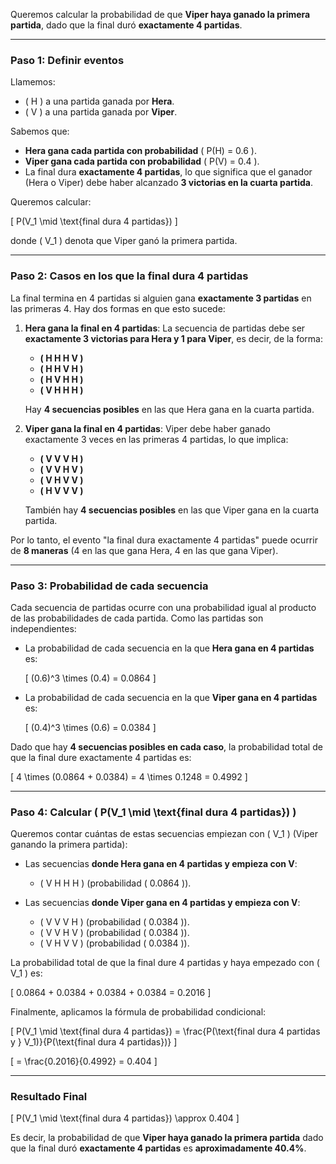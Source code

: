 Queremos calcular la probabilidad de que **Viper haya ganado la primera partida**, dado que la final duró **exactamente 4 partidas**.  

---

### **Paso 1: Definir eventos**
Llamemos:
- \( H \) a una partida ganada por **Hera**.
- \( V \) a una partida ganada por **Viper**.

Sabemos que:
- **Hera gana cada partida con probabilidad** \( P(H) = 0.6 \).
- **Viper gana cada partida con probabilidad** \( P(V) = 0.4 \).
- La final dura **exactamente 4 partidas**, lo que significa que el ganador (Hera o Viper) debe haber alcanzado **3 victorias en la cuarta partida**.

Queremos calcular:

\[
P(V_1 \mid \text{final dura 4 partidas})
\]

donde \( V_1 \) denota que Viper ganó la primera partida.

---

### **Paso 2: Casos en los que la final dura 4 partidas**
La final termina en 4 partidas si alguien gana **exactamente 3 partidas** en las primeras 4. Hay dos formas en que esto sucede:
1. **Hera gana la final en 4 partidas**: La secuencia de partidas debe ser **exactamente 3 victorias para Hera y 1 para Viper**, es decir, de la forma:
   - **\( H H H V \)**
   - **\( H H V H \)**
   - **\( H V H H \)**
   - **\( V H H H \)**

   Hay **4 secuencias posibles** en las que Hera gana en la cuarta partida.

2. **Viper gana la final en 4 partidas**: Viper debe haber ganado exactamente 3 veces en las primeras 4 partidas, lo que implica:
   - **\( V V V H \)**
   - **\( V V H V \)**
   - **\( V H V V \)**
   - **\( H V V V \)**

   También hay **4 secuencias posibles** en las que Viper gana en la cuarta partida.

Por lo tanto, el evento "la final dura exactamente 4 partidas" puede ocurrir de **8 maneras** (4 en las que gana Hera, 4 en las que gana Viper).

---

### **Paso 3: Probabilidad de cada secuencia**
Cada secuencia de partidas ocurre con una probabilidad igual al producto de las probabilidades de cada partida. Como las partidas son independientes:

- La probabilidad de cada secuencia en la que **Hera gana en 4 partidas** es:

  \[
  (0.6)^3 \times (0.4) = 0.0864
  \]

- La probabilidad de cada secuencia en la que **Viper gana en 4 partidas** es:

  \[
  (0.4)^3 \times (0.6) = 0.0384
  \]

Dado que hay **4 secuencias posibles en cada caso**, la probabilidad total de que la final dure exactamente 4 partidas es:

\[
4 \times (0.0864 + 0.0384) = 4 \times 0.1248 = 0.4992
\]

---

### **Paso 4: Calcular \( P(V_1 \mid \text{final dura 4 partidas}) \)**
Queremos contar cuántas de estas secuencias empiezan con \( V_1 \) (Viper ganando la primera partida):

- Las secuencias **donde Hera gana en 4 partidas y empieza con V**:  
  - \( V H H H \) (probabilidad \( 0.0864 \)).

- Las secuencias **donde Viper gana en 4 partidas y empieza con V**:  
  - \( V V V H \) (probabilidad \( 0.0384 \)).
  - \( V V H V \) (probabilidad \( 0.0384 \)).
  - \( V H V V \) (probabilidad \( 0.0384 \)).

La probabilidad total de que la final dure 4 partidas y haya empezado con \( V_1 \) es:

\[
0.0864 + 0.0384 + 0.0384 + 0.0384 = 0.2016
\]

Finalmente, aplicamos la fórmula de probabilidad condicional:

\[
P(V_1 \mid \text{final dura 4 partidas}) = \frac{P(\text{final dura 4 partidas y } V_1)}{P(\text{final dura 4 partidas})}
\]

\[
= \frac{0.2016}{0.4992} = 0.404
\]

---

### **Resultado Final**
\[
P(V_1 \mid \text{final dura 4 partidas}) \approx 0.404
\]

Es decir, la probabilidad de que **Viper haya ganado la primera partida** dado que la final duró **exactamente 4 partidas** es **aproximadamente 40.4%**.